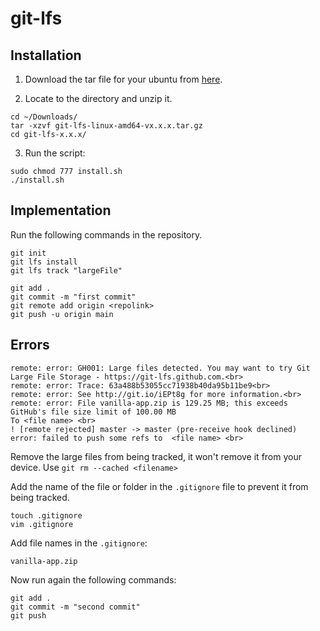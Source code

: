 # git-lfs

## Installation

1. Download the tar file for your ubuntu from [here](https://git-lfs.com/).

2. Locate to the directory and unzip it.

```
cd ~/Downloads/
tar -xzvf git-lfs-linux-amd64-vx.x.x.tar.gz
cd git-lfs-x.x.x/
```

3. Run the script:

```
sudo chmod 777 install.sh
./install.sh
```

## Implementation

Run the following commands in the repository.

```
git init
git lfs install
git lfs track "largeFile"
```

```
git add .
git commit -m "first commit"
git remote add origin <repolink>
git push -u origin main
```

## Errors

```
remote: error: GH001: Large files detected. You may want to try Git Large File Storage - https://git-lfs.github.com.<br>
remote: error: Trace: 63a488b53055cc71938b40da95b11be9<br>
remote: error: See http://git.io/iEPt8g for more information.<br>
remote: error: File vanilla-app.zip is 129.25 MB; this exceeds GitHub's file size limit of 100.00 MB
To <file name> <br>
! [remote rejected] master -> master (pre-receive hook declined) error: failed to push some refs to  <file name> <br>
```

Remove the large files from being tracked, it won't remove it from your device. Use `git rm --cached <filename>`

Add the name of the file or folder in the `.gitignore` file to prevent it from being tracked.

```
touch .gitignore
vim .gitignore
```

Add file names in the `.gitignore`:

```
vanilla-app.zip
```

Now run again the following commands:

```
git add .
git commit -m "second commit"
git push
```
